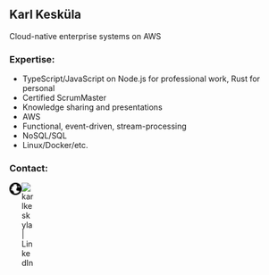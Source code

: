 ## Karl Kesküla

Cloud-native enterprise systems on AWS

### Expertise:

- TypeScript/JavaScript on Node.js for professional work, Rust for personal
- Certified ScrumMaster
- Knowledge sharing and presentations
- AWS
- Functional, event-driven, stream-processing
- NoSQL/SQL
- Linux/Docker/etc.

### Contact:

[<img align="left" alt="keskyla.eu" width="22px" src="https://raw.githubusercontent.com/iconic/open-iconic/master/svg/globe.svg" />][website]
[<img align="left" alt="karlkeskyla | LinkedIn" width="22px" src="https://cdn.jsdelivr.net/npm/simple-icons@v3/icons/linkedin.svg" />][linkedin]

<br />

[website]: https://keskyla.eu/
[linkedin]: https://www.linkedin.com/in/karlkeskyla/
